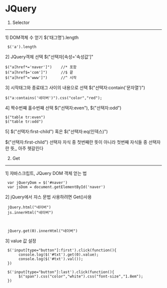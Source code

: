 # JQuery

1. Selector
---

1] DOM객체 수 얻기 $('태그명').length

     $('a').length

2] JQuery객체 선택 $("선택자[속성='속성값']"

    $("a[href*='naver']")    //* 포함
    $("a[href$='com']")      //$ 끝
    $("a[href^='www']")      //^ 시작
    
3] 시작태그와 종료태그 사이의 내용으로 선택 $("선택자:contain('문자열')")

    $("a:contains('네이버')").css("color","red");
    
4] 짝수번쨰 홀수번째 선택 $("선택자:even"), $("선택자:odd")

    $("table tr:even")
    $("table tr:odd")
  
5] $("선택자:first-child") 혹은 $("선택자:eq(인덱스)")

$("선택자:first-child") 선택자 자식 중 첫번째란 뜻이 아니라 첫번째 자식들 중 선택자 란 뜻,, 아주 헷갈린다
          
               
2. Get
---

1] 쟈바스크립트, JQuery DOM 객체 얻는 법

     var jQueryDom = $('#naver')
     var jsDom = document.getElementById('naver')
     
2] jQuery에서 쟈스 문법 사용하려면 Get()사용

     jQuery.html("네이버")
     js.innerHtml("네이버")
     


     jQuery.get(0).innerHtml("네이버")
     
3] value 값 설정
     
     $('input[type="button"]:first').click(function(){
          console.log($('#txt').get(0).value);
          console.log($('#txt').val());
     })
     
     $('input[type="button"]:last').click(function(){
          $("span").css("color","white").css("font-size","1.8em");
     })
